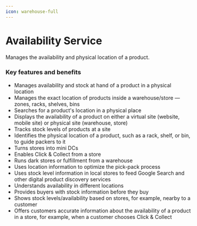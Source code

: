 ```yaml
---
icon: warehouse-full
---
```


# Availability Service

Manages the availability and physical location of a product.

### Key features and benefits

* Manages availability and stock at hand of a product in a physical location
* Manages the exact location of products inside a warehouse/store — zones, racks, shelves, bins
* Searches for a product's location in a physical place
* Displays the availability of a product on either a virtual site (website, mobile site) or physical site (warehouse, store)
* Tracks stock levels of products at a site
* Identifies the physical location of a product, such as a rack, shelf, or bin, to guide packers to it
* Turns stores into mini DCs
* Enables Click & Collect from a store
* Runs dark stores or fulfillment from a warehouse
* Uses location information to optimize the pick-pack process
* Uses stock level information in local stores to feed Google Search and other digital product discovery services
* Understands availability in different locations
* Provides buyers with stock information before they buy
* Shows stock levels/availability based on stores, for example, nearby to a customer
* Offers customers accurate information about the availability of a product in a store, for example, when a customer chooses Click & Collect
